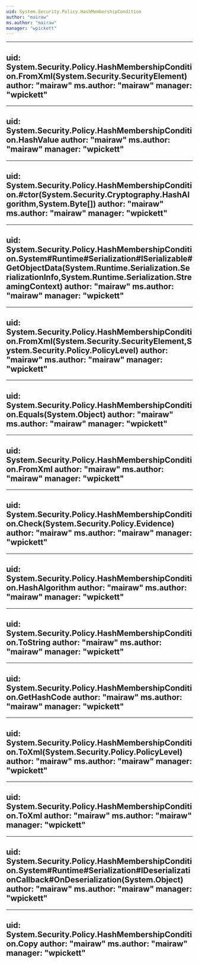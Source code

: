 ```yaml
---
uid: System.Security.Policy.HashMembershipCondition
author: "mairaw"
ms.author: "mairaw"
manager: "wpickett"
---
```


---
uid: System.Security.Policy.HashMembershipCondition.FromXml(System.Security.SecurityElement)
author: "mairaw"
ms.author: "mairaw"
manager: "wpickett"
---

---
uid: System.Security.Policy.HashMembershipCondition.HashValue
author: "mairaw"
ms.author: "mairaw"
manager: "wpickett"
---

---
uid: System.Security.Policy.HashMembershipCondition.#ctor(System.Security.Cryptography.HashAlgorithm,System.Byte[])
author: "mairaw"
ms.author: "mairaw"
manager: "wpickett"
---

---
uid: System.Security.Policy.HashMembershipCondition.System#Runtime#Serialization#ISerializable#GetObjectData(System.Runtime.Serialization.SerializationInfo,System.Runtime.Serialization.StreamingContext)
author: "mairaw"
ms.author: "mairaw"
manager: "wpickett"
---

---
uid: System.Security.Policy.HashMembershipCondition.FromXml(System.Security.SecurityElement,System.Security.Policy.PolicyLevel)
author: "mairaw"
ms.author: "mairaw"
manager: "wpickett"
---

---
uid: System.Security.Policy.HashMembershipCondition.Equals(System.Object)
author: "mairaw"
ms.author: "mairaw"
manager: "wpickett"
---

---
uid: System.Security.Policy.HashMembershipCondition.FromXml
author: "mairaw"
ms.author: "mairaw"
manager: "wpickett"
---

---
uid: System.Security.Policy.HashMembershipCondition.Check(System.Security.Policy.Evidence)
author: "mairaw"
ms.author: "mairaw"
manager: "wpickett"
---

---
uid: System.Security.Policy.HashMembershipCondition.HashAlgorithm
author: "mairaw"
ms.author: "mairaw"
manager: "wpickett"
---

---
uid: System.Security.Policy.HashMembershipCondition.ToString
author: "mairaw"
ms.author: "mairaw"
manager: "wpickett"
---

---
uid: System.Security.Policy.HashMembershipCondition.GetHashCode
author: "mairaw"
ms.author: "mairaw"
manager: "wpickett"
---

---
uid: System.Security.Policy.HashMembershipCondition.ToXml(System.Security.Policy.PolicyLevel)
author: "mairaw"
ms.author: "mairaw"
manager: "wpickett"
---

---
uid: System.Security.Policy.HashMembershipCondition.ToXml
author: "mairaw"
ms.author: "mairaw"
manager: "wpickett"
---

---
uid: System.Security.Policy.HashMembershipCondition.System#Runtime#Serialization#IDeserializationCallback#OnDeserialization(System.Object)
author: "mairaw"
ms.author: "mairaw"
manager: "wpickett"
---

---
uid: System.Security.Policy.HashMembershipCondition.Copy
author: "mairaw"
ms.author: "mairaw"
manager: "wpickett"
---
